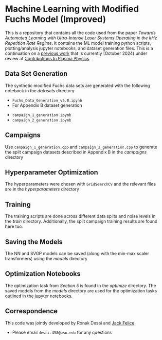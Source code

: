 # Machine Learning with Modified Fuchs Model (Improved)
This is a repository that contains all the code used from the paper *Towards Automated Learning with Ultra-Intense Laser Systems Operating in the kHz Repetition Rate Regime*. It contains the ML model training python scripts, plotting/analysis jupyter notebooks, and dataset generation files. This is a continuation on a [previous work](https://arxiv.org/abs/2307.16036) that is currently (October 2024) under review at [Contributions to Plasma Physics](https://onlinelibrary.wiley.com/journal/15213986).

## Data Set Generation
The synthetic modified Fuchs data sets are generated with the following notebook in the *datasets* directory
- `Fuchs_Data_Generation_v5.0.ipynb`
- For Appendix B dataset generation
 +  `campaign_1_generation.ipynb`
 +  `campaign_2_generation.ipynb`

## Campaigns
Use `campaign_1_generation.cpp` and `campaign_2_generation.cpp` to generate the split campaign datasets described in Appendix B in the *campaigns* directory

## Hyperparameter Optimization
The hyperparameters were chosen with `GridSearchCV` and the relevant files are in the *hyperparameters* directory

## Training
The training scripts are done across different data splits and noise levels in the *train* directory. Additionally, the split campaign training results are found here too.

## Saving the Models
The NN and SVGP models can be saved (along with the min-max scaler transformers) using the *models* directory

## Optimization Notebooks
The optimization task from *Section 5* is found in the *optimize* directory. The saved models from the *models* directory are used for the optimization tasks outlined in the jupyter notebooks. 

## Correspondence
This code was jointly developed by Ronak Desai and [Jack Felice](https://github.com/Felice27)
- Please email `desai.458@osu.edu` for any questions
